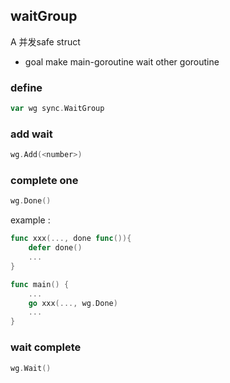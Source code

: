 ##  waitGroup
A 并发safe struct

* goal
make main-goroutine wait other goroutine

###   define
```go
var wg sync.WaitGroup
```


###   add wait
```go
wg.Add(<number>)
```


###   complete one
```go
wg.Done()
```

example :
```go
func xxx(..., done func()){
	defer done()
	...
}

func main() {
	...
	go xxx(..., wg.Done)
	...
}
```


###   wait complete
```go
wg.Wait()
```


